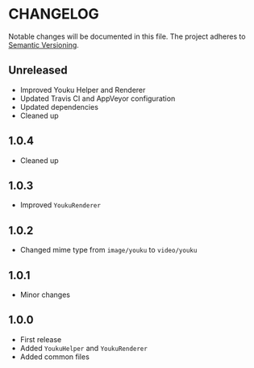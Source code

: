 CHANGELOG
=========

Notable changes will be documented in this file. The project adheres to [Semantic Versioning].

Unreleased
----------

* Improved Youku Helper and Renderer
* Updated Travis CI and AppVeyor configuration
* Updated dependencies
* Cleaned up

1.0.4
-----

* Cleaned up

1.0.3
-----

* Improved `YoukuRenderer`

1.0.2
-----

* Changed mime type from `image/youku` to `video/youku`

1.0.1
-----

* Minor changes

1.0.0
-----

* First release
* Added `YoukuHelper` and `YoukuRenderer`
* Added common files

[Semantic Versioning]: http://semver.org "Semantic Versioning"
